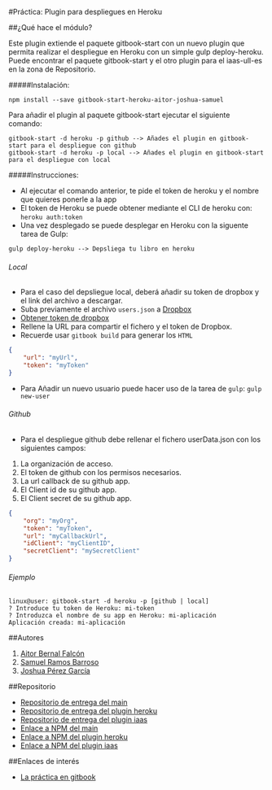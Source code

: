 #Práctica: Plugin para despliegues en Heroku

##¿Qué hace el módulo?

Este plugin extiende el paquete gitbook-start con un nuevo plugin que permita realizar el despliegue en Heroku con un simple gulp deploy-heroku. Puede encontrar el paquete gitbook-start y el otro plugin para el iaas-ull-es en la zona de Repositorio.

#####Instalación:

```shell
npm install --save gitbook-start-heroku-aitor-joshua-samuel
```

Para añadir el plugin al paquete  gitbook-start ejecutar el siguiente comando:

```shell
gitbook-start -d heroku -p github --> Añades el plugin en gitbook-start para el despliegue con github
gitbook-start -d heroku -p local --> Añades el plugin en gitbook-start para el despliegue con local
```
#####Instrucciones:

* Al ejecutar el comando anterior, te pide el token de heroku y el nombre que quieres ponerle a la app
* El token de Heroku se puede obtener mediante el CLI de heroku con: ```heroku auth:token```
* Una vez desplegado se puede desplegar en Heroku con la siguente tarea de Gulp:

```shell
gulp deploy-heroku --> Depsliega tu libro en heroku
```

###### Local

* Para el caso del depsliegue local, deberá añadir su token de dropbox y el link del archivo a descargar.
* Suba previamente el archivo ```users.json``` a [Dropbox](https://dropbox.com)
* [Obtener token de dropbox](https://dropbox.github.io/dropbox-api-v2-explorer/#auth_token/revoke)
* Rellene la URL para compartir el fichero y el token de Dropbox.
* Recuerde usar ```gitbook build``` para generar los ```HTML```

```json
{
    "url": "myUrl",
    "token": "myToken"
}
```
* Para Añadir un nuevo usuario puede hacer uso de la tarea de ```gulp```: ```gulp new-user```

###### Github

* Para el despliegue github debe rellenar el fichero userData.json con los siguientes campos:

1. La organización de acceso.
2. El token de github con los permisos necesarios.
3. La url callback de su github app.
4. El Client id de su github app.
5. El Client secret de su github app.

```json
{
    "org": "myOrg",
    "token": "myToken",
    "url": "myCallbackUrl",
    "idClient": "myClientID",
    "secretClient": "mySecretClient"
}

```
###### Ejemplo

```
linux@user: gitbook-start -d heroku -p [github | local]
? Introduce tu token de Heroku: mi-token
? Introduzca el nombre de su app en Heroku: mi-aplicación
Aplicación creada: mi-aplicación
```


##Autores

1. [Aitor Bernal Falcón](http://chinegua.github.io/)
2. [Samuel Ramos Barroso](http://losnen.github.io/)
3. [Joshua Pérez García](http://joshuape.github.io/)


##Repositorio

* [Repositorio de entrega del main](https://github.com/ULL-ESIT-SYTW-1617/practica-plugins-heroku-aitor-joshua-samuel)
* [Repositorio de entrega del plugin heroku](https://github.com/ULL-ESIT-SYTW-1617/gitbook-start-heroku-aitor-joshua-samuel)
* [Repositorio de entrega del plugin iaas](https://github.com/ULL-ESIT-SYTW-1617/gitbook-start-iaas-ull-es-aitor-joshua-samuel)
* [Enlace a NPM del main](https://www.npmjs.com/package/gitbook-start-aitor-joshua-samuel)
* [Enlace a NPM del plugin heroku](https://www.npmjs.com/package/gitbook-start-heroku-aitor-joshua-samuel)
* [Enlace a NPM del plugin iaas](https://www.npmjs.com/package/gitbook-start-iaas-ull-es-aitor-joshua-samuel)


##Enlaces de interés
* [La práctica en gitbook](https://casianorodriguezleon.gitbooks.io/ull-esit-1617/content/practicas/practicaplugin.html)

